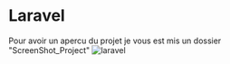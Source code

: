 # Laravel <br/>
Pour avoir un apercu du projet je vous est mis un dossier "ScreenShot_Project" 
![laravel](https://user-images.githubusercontent.com/93912299/177987872-c1f0d4a3-a9e5-4a31-a2b0-a82959e9de14.png)

